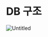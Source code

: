 # DB 구조

![Untitled](DB%20%E1%84%80%E1%85%AE%E1%84%8C%E1%85%A9%20c476010940e946a1a9e121d32c014529/Untitled.png)